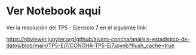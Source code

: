 # Ver Notebook aquí

Ver la resolución del TP5 - Ejercicio 7 en el siguiente link:

https://nbviewer.jupyter.org/github/alvaro-concha/analisis-estadistico-de-datos/blob/main/TP5-Ej7/CONCHA-TP5-Ej7.ipynb?flush_cache=true